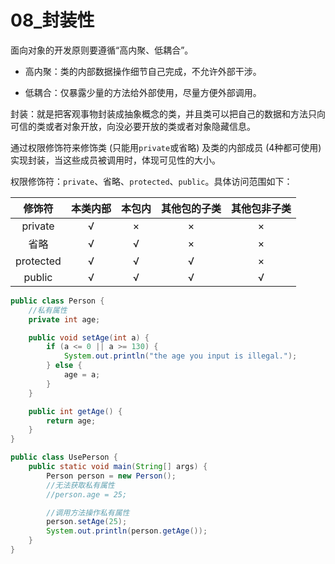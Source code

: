 # 08_封装性

面向对象的开发原则要遵循“高内聚、低耦合”。

- 高内聚：类的内部数据操作细节自己完成，不允许外部干涉。

- 低耦合：仅暴露少量的方法给外部使用，尽量方便外部调用。

封装：就是把客观事物封装成抽象概念的类，并且类可以把自己的数据和方法只向可信的类或者对象开放，向没必要开放的类或者对象隐藏信息。

通过权限修饰符来修饰类 (只能用`private`或省略) 及类的内部成员 (4种都可使用) 实现封装，当这些成员被调用时，体现可见性的大小。

权限修饰符：`private`、省略、`protected`、`public`。具体访问范围如下：

|  修饰符   | 本类内部 | 本包内 | 其他包的子类 | 其他包非子类 |
| :-------: | :------: | :----: | :----------: | :----------: |
|  private  |    √     |   ×    |      ×       |      ×       |
|   省略    |    √     |   √    |      ×       |      ×       |
| protected |    √     |   √    |      √       |      ×       |
|  public   |    √     |   √    |      √       |      √       |

```java
public class Person {
    //私有属性
    private int age;

    public void setAge(int a) {
        if (a <= 0 || a >= 130) {
            System.out.println("the age you input is illegal.");
        } else {
            age = a;
        }
    }

    public int getAge() {
        return age;
    }
}
```

```java
public class UsePerson {
    public static void main(String[] args) {
        Person person = new Person();
        //无法获取私有属性
        //person.age = 25;

        //调用方法操作私有属性
        person.setAge(25);
        System.out.println(person.getAge());
    }
}
```













